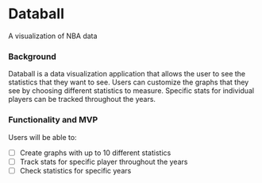 # Databall
A visualization of NBA data

### Background

Databall is a data visualization application that allows the user to see the statistics that they want to see. Users can customize the graphs that they see by choosing different statistics to measure. Specific stats for individual players can be tracked throughout the years.

### Functionality and MVP

Users will be able to: 
- [ ] Create graphs with up to 10 different statistics
- [ ] Track stats for specific player throughout the years
- [ ] Check statistics for specific years
